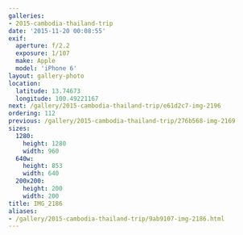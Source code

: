 ```yaml
---
galleries:
- 2015-cambodia-thailand-trip
date: '2015-11-20 00:08:55'
exif:
  aperture: f/2.2
  exposure: 1/107
  make: Apple
  model: 'iPhone 6'
layout: gallery-photo
location:
  latitude: 13.74673
  longitude: 100.49221167
next: /gallery/2015-cambodia-thailand-trip/e61d2c7-img-2196
ordering: 112
previous: /gallery/2015-cambodia-thailand-trip/276b568-img-2169
sizes:
  1280:
    height: 1280
    width: 960
  640w:
    height: 853
    width: 640
  200x200:
    height: 200
    width: 200
title: IMG_2186
aliases:
- /gallery/2015-cambodia-thailand-trip/9ab9107-img-2186.html
---
```

